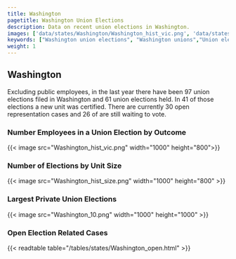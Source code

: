 ```yaml
---
title: Washington
pagetitle: Washington Union Elections
description: Data on recent union elections in Washington.
images: ['data/states/Washington/Washington_hist_vic.png', 'data/states/Washington/Washington_hist_size.png', 'data/states/Washington/Washington_10.png']
keywords: ["Washington union elections", "Washington unions","Union elections"]
weight: 1
---
```

##  Washington

Excluding public employees, in the last year there have been 97 union elections filed in Washington and 61 union elections held. In 41 of those elections a new unit was certified. There are currently 30 open representation cases and 26 of are still waiting to vote.

### Number Employees in a Union Election by Outcome
{{< image src="Washington_hist_vic.png" width="1000" height="800">}}

### Number of Elections by Unit Size
{{< image src="Washington_hist_size.png" width="1000" height="800" >}}

### Largest Private Union Elections
{{< image src="Washington_10.png" width="1000" height="1000"  >}}

### Open Election Related Cases
{{< readtable table="/tables/states/Washington_open.html" >}}

